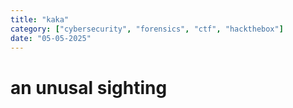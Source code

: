 ```yaml
---
title: "kaka"
category: ["cybersecurity", "forensics", "ctf", "hackthebox"]
date: "05-05-2025"
---
```


# an unusal sighting
